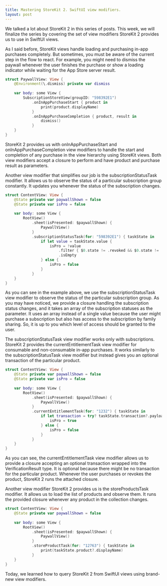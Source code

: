 ```yaml
---
title: Mastering StoreKit 2. SwiftUI view modifiers.
layout: post
---
```


We talked a lot about StoreKit 2 in this series of posts. This week, we will finalize the series by covering the set of view modifiers StoreKit 2 provides us to use in SwiftUI views.

As I said before, StoreKit views handle loading and purchasing in-app purchases completely. But sometimes, you must be aware of the current step in the flow to react. For example, you might need to dismiss the paywall whenever the user finishes the purchase or show a loading indicator while waiting for the App Store server result.

```swift
struct PaywallView: View {
    @Environment(\.dismiss) private var dismiss
    
    var body: some View {
        SubscriptionStoreView(groupID: "598392E1")
            .onInAppPurchaseStart { product in
                print(product.displayName)
            }
            .onInAppPurchaseCompletion { product, result in
                dismiss()
            }
    }
}
```

StoreKit 2 provides us with onInAppPurchaseStart and onInAppPurchaseCompletion view modifiers to handle the start and completion of any purchase in the view hierarchy using StoreKit views.
Both view modifiers accept a closure to perform and have product and purchase result as parameters.

Another view modifier that simplifies our job is the subscriptionStatusTask modifier. It allows us to observe the status of a particular subscription group constantly. It updates you whenever the status of the subscription changes.

```swift
struct ContentView: View {
    @State private var paywallShown = false
    @State private var isPro = false
    
    var body: some View {
        RootView()
            .sheet(isPresented: $paywallShown) {
                PaywallView()
            }
            .subscriptionStatusTask(for: "598392E1") { taskState in
                if let value = taskState.value {
                    isPro = !value
                        .filter { $0.state != .revoked && $0.state != .expired }
                        .isEmpty
                } else {
                    isPro = false
                }
            }
    }
}
```

As you can see in the example above, we use the subscriptionStatusTask view modifier to observe the status of the particular subscription group. As you may have noticed, we provide a closure handling the subscription status changes, and it takes an array of the subscription statuses as the parameter. It uses an array instead of a single value because the user might purchase a subscription but also has access to the subscription by family sharing. So, it is up to you which level of access should be granted to the user.

The subscriptionStatusTask view modifier works only with subscriptions. StoreKit 2 provides the currentEntitlementTask view modifier for consumable and non-consumable in-app purchases. It works similarly to the subscriptionStatusTask view modifier but instead gives you an optional transaction of the particular product.

```swift
struct ContentView: View {
    @State private var paywallShown = false
    @State private var isPro = false
    
    var body: some View {
        RootView()
            .sheet(isPresented: $paywallShown) {
                PaywallView()
            }
            .currentEntitlementTask(for: "1232") { taskState in
                if let transaction = try? taskState.transaction?.payloadValue {
                    isPro = true
                } else {
                    isPro = false
                }
            }
    }
}
```

As you can see, the currentEntitlementTask view modifier allows us to provide a closure accepting an optional transaction wrapped into the VerificationResult type. It is optional because there might be no transaction for the particular product. Whenever the user purchases or revokes the product, StoreKit 2 runs the attached closure.

Another view modifier StoreKit 2 provides us is the storeProductsTask modifier. It allows us to load the list of products and observe them. It runs the provided closure whenever any product in the collection changes.

```swift
struct ContentView: View {
    @State private var paywallShown = false
    
    var body: some View {
        RootView()
            .sheet(isPresented: $paywallShown) {
                PaywallView()
            }
            .storeProductTask(for: "12763") { taskState in
                print(taskState.product?.displayName)
            }
    }
}
```

Today, we learned how to query StoreKit 2 from SwiftUI views using brand-new view modifiers.
